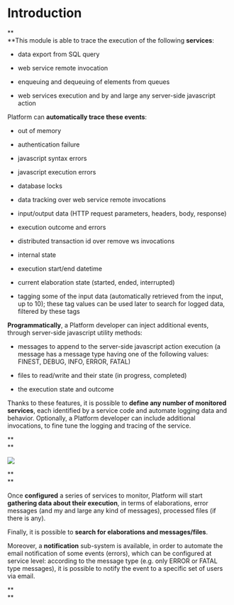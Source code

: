 # **Introduction**

**    
**This module is able to trace the execution of the following **services**:

* data export from SQL query

* web service remote invocation

* enqueuing and dequeuing of elements from queues

* web services execution and by and large any server-side javascript action

Platform can **automatically trace these events**:

* out of memory

* authentication failure

* javascript syntax errors

* javascript execution errors

* database locks

* data tracking over web service remote invocations

* input/output data \(HTTP request parameters, headers, body, response\)

* execution outcome and errors

* distributed transaction id over remove ws invocations

* internal state

* execution start/end datetime

* current elaboration state \(started, ended, interrupted\)

* tagging some of the input data \(automatically retrieved from the input, up to 10\); these tag values can be used later to search for logged data, filtered by these tags

**Programmatically**, a Platform developer can inject additional events, through server-side javascript utility methods:

* messages to append to the server-side javascript action execution \(a message has a message type having one of the following values: FINEST, DEBUG, INFO, ERROR, FATAL\)

* files to read/write and their state \(in progress, completed\)

* the execution state and outcome

Thanks to these features, it is possible to **define any number of monitored services**, each identified by a service code and automate logging data and behavior. Optionally, a Platform developer can include additional invocations, to fine tune the logging and tracing of the service.

**    
**

![](https://lh6.googleusercontent.com/3rqQn11Wsbac0PUQ0f-56YvBBs4HREiwe3jb-N5rQXQduvUGNG6drL6mluUqT3c-XofhCGY_8hpjFBhvamBmTk0BptgaoPY0xmk9id1NdCL4v6VmXXO1EbqyYesGb9JqcFcfe4sj)

**    
**

Once **configured** a series of services to monitor, Platform will start **gathering data about their execution**, in terms of elaborations, error messages \(and my and large any kind of messages\), processed files \(if there is any\).

Finally, it is possible to **search for elaborations and messages/files**.

Moreover, a **notification** sub-system is available, in order to automate the email notification of some events \(errors\), which can be configured at service level: according to the message type \(e.g. only ERROR or FATAL type messages\), it is possible to notify the event to a specific set of users via email.

**    
**

